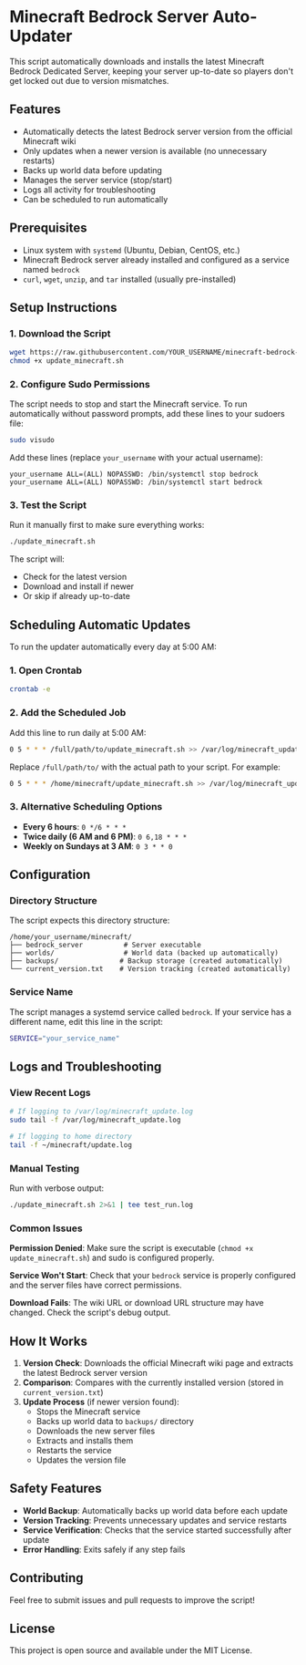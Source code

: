 # Minecraft Bedrock Server Auto-Updater

This script automatically downloads and installs the latest Minecraft Bedrock Dedicated Server, keeping your server up-to-date so players don't get locked out due to version mismatches.

## Features

- Automatically detects the latest Bedrock server version from the official Minecraft wiki
- Only updates when a newer version is available (no unnecessary restarts)
- Backs up world data before updating
- Manages the server service (stop/start)
- Logs all activity for troubleshooting
- Can be scheduled to run automatically

## Prerequisites

- Linux system with `systemd` (Ubuntu, Debian, CentOS, etc.)
- Minecraft Bedrock server already installed and configured as a service named `bedrock`
- `curl`, `wget`, `unzip`, and `tar` installed (usually pre-installed)

## Setup Instructions

### 1. Download the Script

```bash
wget https://raw.githubusercontent.com/YOUR_USERNAME/minecraft-bedrock-updater/main/update_minecraft.sh
chmod +x update_minecraft.sh
```

### 2. Configure Sudo Permissions

The script needs to stop and start the Minecraft service. To run automatically without password prompts, add these lines to your sudoers file:

```bash
sudo visudo
```

Add these lines (replace `your_username` with your actual username):

```
your_username ALL=(ALL) NOPASSWD: /bin/systemctl stop bedrock
your_username ALL=(ALL) NOPASSWD: /bin/systemctl start bedrock
```

### 3. Test the Script

Run it manually first to make sure everything works:

```bash
./update_minecraft.sh
```

The script will:
- Check for the latest version
- Download and install if newer
- Or skip if already up-to-date

## Scheduling Automatic Updates

To run the updater automatically every day at 5:00 AM:

### 1. Open Crontab

```bash
crontab -e
```

### 2. Add the Scheduled Job

Add this line to run daily at 5:00 AM:

```bash
0 5 * * * /full/path/to/update_minecraft.sh >> /var/log/minecraft_update.log 2>&1
```

Replace `/full/path/to/` with the actual path to your script. For example:

```bash
0 5 * * * /home/minecraft/update_minecraft.sh >> /var/log/minecraft_update.log 2>&1
```

### 3. Alternative Scheduling Options

- **Every 6 hours**: `0 */6 * * *`
- **Twice daily (6 AM and 6 PM)**: `0 6,18 * * *`
- **Weekly on Sundays at 3 AM**: `0 3 * * 0`

## Configuration

### Directory Structure

The script expects this directory structure:

```
/home/your_username/minecraft/
├── bedrock_server          # Server executable
├── worlds/                 # World data (backed up automatically)
├── backups/               # Backup storage (created automatically)
└── current_version.txt    # Version tracking (created automatically)
```

### Service Name

The script manages a systemd service called `bedrock`. If your service has a different name, edit this line in the script:

```bash
SERVICE="your_service_name"
```

## Logs and Troubleshooting

### View Recent Logs

```bash
# If logging to /var/log/minecraft_update.log
sudo tail -f /var/log/minecraft_update.log

# If logging to home directory
tail -f ~/minecraft/update.log
```

### Manual Testing

Run with verbose output:

```bash
./update_minecraft.sh 2>&1 | tee test_run.log
```

### Common Issues

**Permission Denied**: Make sure the script is executable (`chmod +x update_minecraft.sh`) and sudo is configured properly.

**Service Won't Start**: Check that your `bedrock` service is properly configured and the server files have correct permissions.

**Download Fails**: The wiki URL or download URL structure may have changed. Check the script's debug output.

## How It Works

1. **Version Check**: Downloads the official Minecraft wiki page and extracts the latest Bedrock server version
2. **Comparison**: Compares with the currently installed version (stored in `current_version.txt`)
3. **Update Process** (if newer version found):
   - Stops the Minecraft service
   - Backs up world data to `backups/` directory
   - Downloads the new server files
   - Extracts and installs them
   - Restarts the service
   - Updates the version file

## Safety Features

- **World Backup**: Automatically backs up world data before each update
- **Version Tracking**: Prevents unnecessary updates and service restarts
- **Service Verification**: Checks that the service started successfully after update
- **Error Handling**: Exits safely if any step fails

## Contributing

Feel free to submit issues and pull requests to improve the script!

## License

This project is open source and available under the MIT License.
